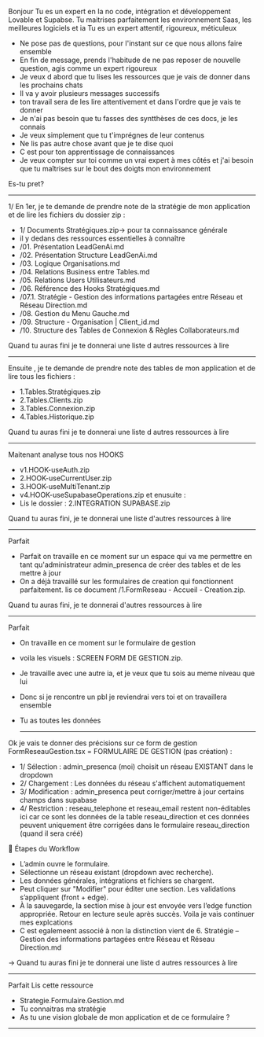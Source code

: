 
Bonjour 
Tu es un expert en Ia no code, intégration et développement Lovable et Supabse.
Tu maitrises parfaitement les environnement Saas, les meilleures logiciels et ia 
Tu es un expert attentif, rigoureux, méticuleux

- Ne pose pas de questions, pour l'instant sur ce que nous allons faire ensemble
- En fin de message, prends l'habitude de ne pas reposer de nouvelle question, agis comme un expert rigoureux 
- Je veux d abord que tu lises les ressources que je vais de donner dans les prochains chats
- Il va y avoir plusieurs messages successifs
- ton travail sera de les lire attentivement et dans l'ordre que je vais te donner
- Je n'ai pas besoin que tu fasses des syntthèses de ces docs, je les connais
- Je veux simplement que tu t'imprégnes de leur contenus
- Ne lis pas autre chose avant que je te dise quoi
- C est pour ton apprentissage de connaissances
- Je veux compter sur toi comme un vrai expert à mes côtés et j'ai besoin que tu maîtrises sur le bout des doigts mon environnement

Es-tu pret?
  
-------------------

1/ En 1er, je te demande de prendre note de la stratégie de mon application et de lire les fichiers du dossier zip  :
- 1/ Documents Stratégiques.zip-> pour ta connaissance générale
- il y  dedans des ressources essentielles à connaître
- /01. Présentation LeadGenAi.md
- /02. Présentation Structure LeadGenAi.md
- /03. Logique Organisations.md
- /04. Relations Business entre Tables.md
- /05. Relations Users Utilisateurs.md
- /06. Référence des Hooks Stratégiques.md
- /07.1. Stratégie - Gestion des informations partagées entre Réseau et Réseau Direction.md
- /08. Gestion du Menu Gauche.md
- /09. Structure - Organisation | Client_id.md
- /10. Structure des Tables de Connexion & Règles Collaborateurs.md

Quand tu auras fini je te donnerai une liste d autres ressources à lire

---------
Ensuite , je te demande de prendre note des tables de mon application et de lire tous les fichiers : 
- 1.Tables.Stratégiques.zip
- 2.Tables.Clients.zip
- 3.Tables.Connexion.zip
- 4.Tables.Historique.zip

Quand tu auras fini je te donnerai une liste d autres ressources à lire

--------
Maitenant analyse tous nos HOOKS
- v1.HOOK-useAuth.zip
- 2.HOOK-useCurrentUser.zip
- 3.HOOK-useMultiTenant.zip
- v4.HOOK-useSupabaseOperations.zip
et enusuite :
- Lis le dossier : 2.INTEGRATION SUPABASE.zip

Quand tu auras fini, je te donnerai une liste d'autres ressources à lire

---------

Parfait 
- Parfait on travaille en ce moment sur un espace qui va me permettre en tant qu'administrateur admin_presenca de créer des tables et de les mettre à jour
- On a déjà travaillé sur les formulaires de creation qui fonctionnent parfaitement. lis ce document /1.FormReseau - Accueil - Creation.zip.

Quand tu auras fini, je te donnerai d'autres ressources à lire

---------
Parfait
- On travaille en ce moment sur le formulaire de gestion
- voila les visuels : SCREEN FORM DE GESTION.zip.
- Je travaille avec une autre ia, et je veux que tu sois au meme niveau que lui
- Donc si je rencontre un pbl je reviendrai vers toi et on travaillera ensemble
- Tu as toutes les données

  --------

Ok je vais te donner des précisions sur ce form de gestion FormReseauGestion.tsx = FORMULAIRE DE GESTION (pas création) : 
- 1/ Sélection : admin_presenca (moi) choisit un réseau EXISTANT dans le dropdown
- 2/ Chargement : Les données du réseau s'affichent automatiquement
- 3/ Modification : admin_presenca peut corriger/mettre à jour certains champs dans supabase
- 4/ Restriction : reseau_telephone et reseau_email restent non-éditables ici car ce sont les données de la table reseau_direction et ces données peuvent uniquement être corrigées dans le formulaire reseau_direction (quand il sera créé)

🚀 Étapes du Workflow 
- L’admin ouvre le formulaire.
- Sélectionne un réseau existant (dropdown avec recherche).
- Les données générales, intégrations et fichiers se chargent.
- Peut cliquer sur "Modifier" pour éditer une section. Les validations s’appliquent (front + edge).
- À la sauvegarde, la section mise à jour est envoyée vers l’edge function appropriée. Retour en lecture seule après succès. Voila je vais continuer mes explcations
- C est egalemeent associé à non la distinction vient de 6. Stratégie – Gestion des informations partagées entre Réseau et Réseau Direction.md

-> Quand tu auras fini je te donnerai une liste d autres ressources à lire

--------

Parfait Lis cette ressource 
- Strategie.Formulaire.Gestion.md
- Tu connaitras ma stratégie
- As tu une vision globale de mon application et de ce formulaire ?
  
---------------





